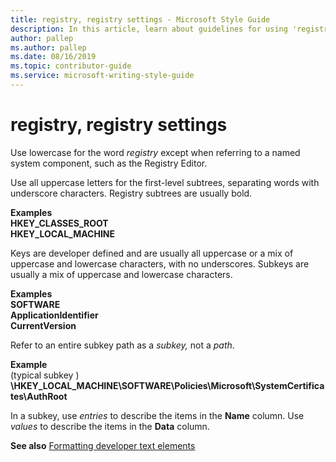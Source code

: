 ```yaml
---
title: registry, registry settings - Microsoft Style Guide
description: In this article, learn about guidelines for using 'registry' in Microsoft documents and see examples of its use in various scenarios.
author: pallep
ms.author: pallep
ms.date: 08/16/2019
ms.topic: contributor-guide
ms.service: microsoft-writing-style-guide
---
```


# registry, registry settings

Use lowercase for the word *registry* except when referring to a named system component, such as the Registry Editor. 

Use
all uppercase letters for the first-level subtrees,
separating words with underscore characters. Registry subtrees are
usually bold.

**Examples**  
**HKEY\_CLASSES\_ROOT**   
**HKEY\_LOCAL\_MACHINE**

Keys
are developer defined and are usually all uppercase or a mix of
uppercase and lowercase characters, with no underscores. Subkeys are
usually a mix of uppercase and lowercase characters.

**Examples**  
**SOFTWARE**   
**ApplicationIdentifier**  
**CurrentVersion**   

Refer to an entire subkey path as a *subkey,* not a *path*. 

**Example**  
(typical subkey ) **\\HKEY\_LOCAL\_MACHINE\\SOFTWARE\\Policies\\Microsoft\\SystemCertificates\\AuthRoot**

In a subkey, use *entries* to describe the items in the **Name** column. Use *values* to describe the items in the **Data** column.

**See also** [Formatting developer text elements](~/developer-content/formatting-developer-text-elements.md)
